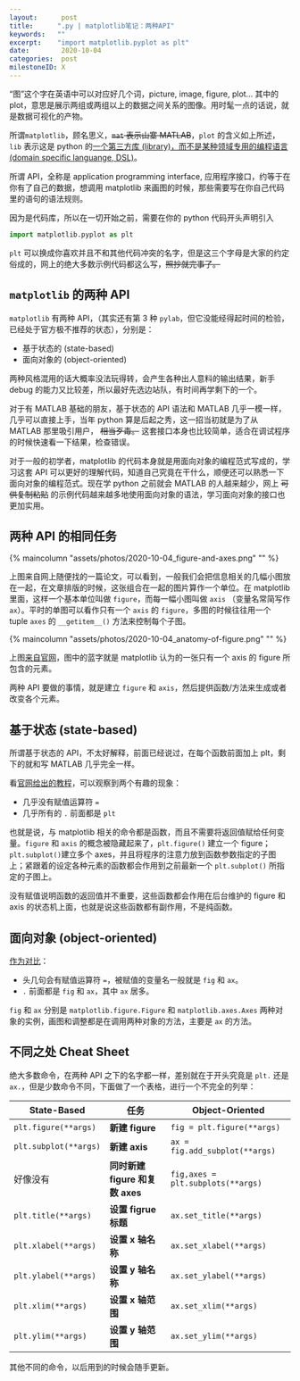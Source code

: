 ```yaml
---
layout:      post
title:      ".py | matplotlib笔记：两种API"
keywords:   ""
excerpt:    "import matplotlib.pyplot as plt"
date:        2020-10-04
categories:  post
milestoneID: X
---
```


“图”这个字在英语中可以对应好几个词，picture, image, figure, plot... 其中的 plot，意思是展示两组或两组以上的数据之间关系的图像。用时髦一点的话说，就是数据可视化的产物。  

所谓`matplotlib`，顾名思义，~~`mat` 表示山寨 MATLAB~~，`plot` 的含义如上所述，`lib` 表示这是 python 的[一个第三方库 (library)，而不是某种领域专用的编程语言 (domain specific languange, DSL)](http://www.yinwang.org/blog-cn/2017/05/25/dsl)。

所谓 API，全称是 application programming interface, 应用程序接口，约等于在你有了自己的数据，想调用 matplotlib 来画图的时候，那些需要写在你自己代码里的语句的语法规则。

因为是代码库，所以在一切开始之前，需要在你的 python 代码开头声明引入

```python
import matplotlib.pyplot as plt
```

`plt` 可以换成你喜欢并且不和其他代码冲突的名字，但是这三个字母是大家的约定俗成的，网上的绝大多数示例代码都这么写，~~照抄就完事了。~~

## `matplotlib` 的两种 API

`matplotlib` 有两种 API，（其实还有第 3 种 `pylab`，但它没能经得起时间的检验，已经处于官方极不推荐的状态），分别是：

- 基于状态的 (state-based)
- 面向对象的 (object-oriented)

两种风格混用的话大概率没法玩得转，会产生各种出人意料的输出结果，新手 debug 的能力又比较差，所以最好先选边站队，有时间再学剩下的一个。

对于有 MATLAB 基础的朋友，基于状态的 API 语法和 MATLAB 几乎一模一样，几乎可以直接上手，当年 python 算是后起之秀，这一招当初就是为了从 MATLAB 那里吸引用户， ~~相当歹毒。~~ 这套接口本身也比较简单，适合在调试程序的时候快速看一下结果，检查错误。

对于一般的初学者，matplotlib 的代码本身就是用面向对象的编程范式写成的，学习这套 API 可以更好的理解代码，知道自己究竟在干什么，顺便还可以熟悉一下面向对象的编程范式。现在学 python 之前就会 MATLAB 的人越来越少，网上 ~~可供复制粘贴~~ 的示例代码越来越多地使用面向对象的语法，学习面向对象的接口也更加实用。

## 两种 API 的相同任务

{% maincolumn "assets/photos/2020-10-04_figure-and-axes.png" "" %}

上图来自网上随便找的一篇论文，可以看到，一般我们会把信息相关的几幅小图放在一起，在文章排版的时候，这张组合在一起的图片算作一个单位。在 matplotlib 里面，这样一个基本单位叫做 `figure`，而每一幅小图叫做 `axis` （变量名常简写作 `ax`）。平时的单图可以看作只有一个 `axis` 的 `figure`，多图的时候往往用一个 tuple `axes` 的 `__getitem__()` 方法来控制每个子图。

{% maincolumn "assets/photos/2020-10-04_anatomy-of-figure.png" "" %}

上图[来自官网](https://matplotlib.org/gallery/showcase/anatomy.html#anatomy-of-a-figure)，图中的蓝字就是 matplotlib 认为的一张只有一个 axis 的 figure 所包含的元素。

两种 API 要做的事情，就是建立 `figure` 和 `axis`，然后提供函数/方法来生成或者改变各个元素。

## 基于状态 (state-based)

所谓基于状态的 API，不太好解释，前面已经说过，在每个函数前面加上 plt，剩下的就和写 MATLAB 几乎完全一样。

看[官网给出的教程](https://matplotlib.org/tutorials/introductory/pyplot.html#sphx-glr-tutorials-introductory-pyplot-py)，可以观察到两个有趣的现象：

- 几乎没有赋值运算符 `=`
- 几乎所有的 `.` 前面都是 `plt`

也就是说，与 matplotlib 相关的命令都是函数，而且不需要将返回值赋给任何变量。`figure` 和 `axis` 的概念被隐藏起来了，`plt.figure()` 建立一个 figure；`plt.subplot()`建立多个 axes，并且将程序的注意力放到函数参数指定的子图上；紧跟着的设定各种元素的函数都会作用到之前最新一个 `plt.subplot()` 所指定的子图上。

没有赋值说明函数的返回值并不重要，这些函数都会作用在后台维护的 figure 和 axis 的状态机上面，也就是说这些函数都有副作用，不是纯函数。

## 面向对象 (object-oriented)

[作为对比](https://matplotlib.org/gallery/showcase/anatomy.html#anatomy-of-a-figure)：

- 头几句会有赋值运算符 `=`，被赋值的变量名一般就是 `fig` 和 `ax`。
- `.` 前面都是 `fig` 和 `ax`，其中 `ax` 居多。

`fig` 和 `ax` 分别是 `matplotlib.figure.Figure` 和 `matplotlib.axes.Axes` 两种对象的实例，画图和调整都是在调用两种对象的方法，主要是 `ax` 的方法。

## 不同之处 Cheat Sheet

绝大多数命令，在两种 API 之下的名字都一样，差别就在于开头究竟是 `plt.` 还是 `ax.`，但是少数命令不同，下面做了一个表格，进行一个不完全的列举：

| State-Based | 任务 | Object-Oriented |
|---|---|---|
|`plt.figure(**args)`|__新建 figure__|`fig = plt.figure(**args)`|
|`plt.subplot(**args)`|__新建 axis__|`ax = fig.add_subplot(**args)`|
|好像没有|__同时新建 figure 和复数 axes__|`fig,axes = plt.subplots(**args)`|
|`plt.title(**args)`|__设置 figrue 标题__|`ax.set_title(**args)`|
|`plt.xlabel(**args)`|__设置 x 轴名称__|`ax.set_xlabel(**args)`|
|`plt.ylabel(**args)`|__设置 y 轴名称__|`ax.set_ylabel(**args)`|
|`plt.xlim(**args)`|__设置 x 轴范围__|`ax.set_xlim(**args)`|
|`plt.ylim(**args)`|__设置 y 轴范围__|`ax.set_ylim(**args)`|

其他不同的命令，以后用到的时候会随手更新。
